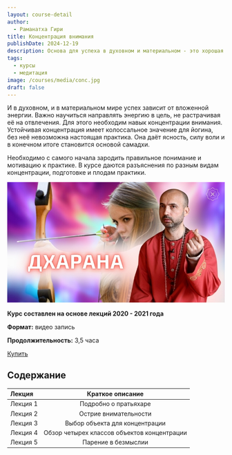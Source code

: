 ```yaml
---
layout: course-detail
author:
  - Раманатха Гири
title: Концентрация внимания
publishDate: 2024-12-19
description: Основа для успеха в духовном и материальном - это хорошая концентрация. Сосредоточенность помогает преодолевать внутренние и внешние препятствия, превращая каждое действие в шаг к успеху как на духовном, так и на материальном пути.
tags:
  - курсы
  - медитация
image: /courses/media/conc.jpg
draft: false
---
```


И в духовном, и в материальном мире успех зависит от вложенной энергии. Важно научиться направлять энергию в цель, не растрачивая её на отвлечения. Для этого необходим навык концентрации внимания.
Устойчивая концентрация имеет колоссальное значение для йогина, без неё невозможна настоящая практика. Она даёт ясность, силу воли и в конечном итоге становится основой самадхи. 

Необходимо с самого начала зародить правильное понимание и мотивацию к практике. В курсе даются разъяснения  по разным видам концентрации, подготовке и плодам практики. 

![медитация](/courses/media/conc.jpg)


**Курс составлен на основе лекций 2020 - 2021 года**

**Формат:** видео запись

**Продолжительность:** 3,5 часа

<div class="buy-link">

[Купить](https://www.dattatreya.space/enroll/3120768)
</div>

## Содержание

| Лекция   |              Краткое описание               |
| :------- | :-----------------------------------------: |
| Лекция 1 |            Подробно о пратьяхаре            |
| Лекция 2 |            Острие внимательности            |
| Лекция 3 |       Выбор объекта для концентрации        |
| Лекция 4 | Обзор четырех классов объектов концентрации |
| Лекция 5 |             Парение в безмыслии             |



